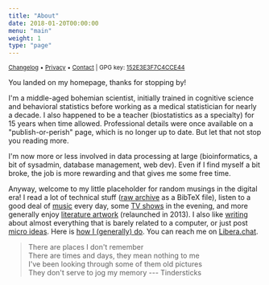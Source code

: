 ```yaml
---
title: "About"
date: 2018-01-20T00:00:00
menu: "main"
weight: 1
type: "page"
---
```


<small><a href="/changelog/">Changelog</a> • <a href="/privacy/">Privacy</a> • <a href="/contact/">Contact</a> | GPG key: <a href="/even4void.txt">152E3E3F7C4CCE44</a></small>

You landed on my homepage, thanks for stopping by!

I'm a middle-aged bohemian scientist, initially trained in cognitive science and behavioral statistics before working as a medical statistician for nearly a decade. I also happened to be a teacher (biostatistics as a specialty) for 15 years when time allowed. Professional details were once available on a "publish-or-perish" page, which is no longer up to date. But let that not stop you reading more.

I'm now more or less involved in data processing at large (bioinformatics, a bit of sysadmin, database management, web dev). Even if I find myself a bit broke, the job is more rewarding and that gives me some free time.

Anyway, welcome to my little placeholder for random musings in the digital era! I read a lot of technical stuff ([raw archive](/files/references.bib) as a BibTeX file), listen to a good deal of [music](/post/one-year-scrobbling/) every day, some [TV shows](/articles/movies/) in the evening, and more generally enjoy [literature artwork](/files/books.txt) (relaunched in 2013). I also like [writing](/post) about almost everything that is barely related to a computer, or just post [micro ideas](/micro/). Here is [how I (generally) do](/articles/how-i-do). You can reach me on [Libera.chat](/contact).

> There are places I don't remember<br>
> There are times and days, they mean nothing to me<br>
> I've been looking through some of them old pictures<br>
> They don't serve to jog my memory --- Tindersticks
